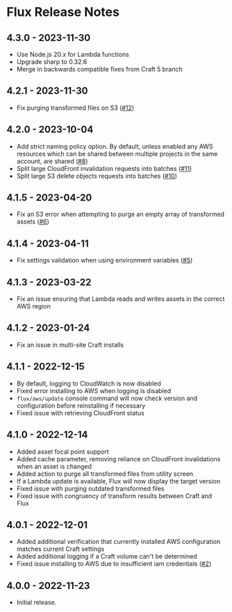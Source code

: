 # Flux Release Notes

## 4.3.0 - 2023-11-30

- Use Node.js 20.x for Lambda functions 
- Upgrade sharp to 0.32.6
- Merge in backwards compatible fixes from Craft 5 branch

## 4.2.1 - 2023-11-30

- Fix purging transformed files on S3 ([#12](https://github.com/dyerc/craft-flux/issues/12))

## 4.2.0 - 2023-10-04

- Add strict naming policy option. By default, unless enabled any AWS resources which can be shared between multiple projects in the same account, are shared ([#8](https://github.com/dyerc/craft-flux/issues/8))
- Split large CloudFront invalidation requests into batches ([#11](https://github.com/dyerc/craft-flux/issues/11))
- Split large S3 delete objects requests into batches ([#10](https://github.com/dyerc/craft-flux/issues/10))

## 4.1.5 - 2023-04-20

- Fix an S3 error when attempting to purge an empty array of transformed assets ([#6](https://github.com/dyerc/craft-flux/issues/6))

## 4.1.4 - 2023-04-11

- Fix settings validation when using environment variables ([#5](https://github.com/dyerc/craft-flux/issues/5))

## 4.1.3 - 2023-03-22

- Fix an issue ensuring that Lambda reads and writes assets in the correct AWS region

## 4.1.2 - 2023-01-24

- Fix an issue in multi-site Craft installs

## 4.1.1 - 2022-12-15

- By default, logging to CloudWatch is now disabled
- Fixed error installing to AWS when logging is disabled
- `flux/aws/update` console command will now check version and configuration before reinstalling if necessary
- Fixed issue with retrieving CloudFront status

## 4.1.0 - 2022-12-14

- Added asset focal point support
- Added cache parameter, removing reliance on CloudFront invalidations when an asset is changed
- Added action to purge all transformed files from utility screen
- If a Lambda update is available, Flux will now display the target version
- Fixed issue with purging outdated transformed files
- Fixed issue with congruency of transform results between Craft and Flux

## 4.0.1 - 2022-12-01

- Added additional verification that currently installed AWS configuration matches current Craft settings
- Added additional logging if a Craft volume can't be determined
- Fixed issue installing to AWS due to insufficient iam credentials ([#2](https://github.com/dyerc/craft-flux/issues/2))

## 4.0.0 - 2022-11-23

- Initial release.
